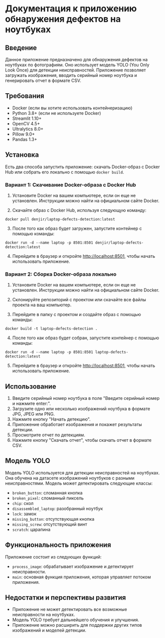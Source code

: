 # Документация к приложению обнаружения дефектов на ноутбуках

## Введение

Данное приложение предназначено для обнаружения дефектов на ноутбуках по фотографиям. Оно использует модель YOLO (You Only Look Once) для детекции неисправностей. Приложение позволяет загружать изображения, вводить серийный номер ноутбука и генерировать отчет в формате CSV.

## Требования

- Docker (если вы хотите использовать контейнеризацию)
- Python 3.8+ (если не используете Docker)
- Streamlit 1.10+
- OpenCV 4.5+
- Ultralytics 8.0+
- Pillow 9.0+
- Pandas 1.3+

## Установка

Есть два способа запустить приложение: скачать Docker-образ с Docker Hub или собрать его локально с помощью `docker build`.

### Вариант 1: Скачивание Docker-образа с Docker Hub

1. Установите Docker на вашем компьютере, если он еще не установлен. Инструкции можно найти на официальном сайте Docker.

2. Скачайте образ с Docker Hub, используя следующую команду:

```shell
docker pull denjir/laptop-defects-detection:latest
```

3. После того как образ будет загружен, запустите контейнер с помощью команды:

```shell
docker run -d --name laptop -p 8501:8501 denjir/laptop-defects-detection:latest
```

4. Перейдите в браузер и откройте [http://localhost:8501](http://localhost:8501), чтобы начать использовать приложение.

### Вариант 2: Сборка Docker-образа локально

1. Установите Docker на вашем компьютере, если он еще не установлен. Инструкции можно найти на официальном сайте Docker.

2. Склонируйте репозиторий с проектом или скачайте все файлы проекта на ваш компьютер.

3. Перейдите в папку с проектом и создайте образ с помощью команды:

```shell
docker build -t laptop-defects-detection .
```

4. После того как образ будет собран, запустите контейнер с помощью команды:

```shell
docker run -d --name laptop -p 8501:8501 laptop-defects-detection:latest
```

5. Перейдите в браузер и откройте [http://localhost:8501](http://localhost:8501), чтобы начать использовать приложение.

## Использование

1. Введите серийный номер ноутбука в поле "Введите серийный номер и нажмите enter:".
2. Загрузите одно или несколько изображений ноутбука в формате JPG, JPEG или PNG.
3. Нажмите кнопку "Начать детекцию".
4. Приложение обработает изображения и покажет результаты детекции.
5. Просмотрите отчет по детекциям.
6. Нажмите кнопку "Скачать отчет", чтобы скачать отчет в формате CSV.

## Модель YOLO

Модель YOLO используется для детекции неисправностей на ноутбуках. Она обучена на датасете изображений ноутбуков с разными неисправностями. Модель может детектировать следующие классы:

- `broken_button`: сломанная кнопка
- `broken_pixel`: сломанный пиксель
- `chip`: скол
- `disassembled_laptop`: разобранный ноутбук
- `lock`: замок
- `missing_button`: отсутствующая кнопка
- `missing_screw`: отсутствующий винт
- `scratch`: царапина

## Функциональность приложения

Приложение состоит из следующих функций:

- `process_image`: обрабатывает изображение и детектирует неисправности.
- `main`: основная функция приложения, которая управляет потоком приложения.

## Недостатки и перспективы развития

- Приложение не может детектировать все возможные неисправности на ноутбуках.
- Модель YOLO требует дальнейшего обучения и улучшения.
- Приложение можно расширить для поддержки других типов изображений и моделей детекции.
